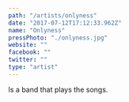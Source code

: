 ```yaml
---
path: "/artists/onlyness"
date: "2017-07-12T17:12:33.962Z"
name: "Onlyness"
pressPhoto: "./onlyness.jpg"
website: ""
facebook: ""
twitter: ""
type: "artist"
---
```


Is a band that plays the songs.